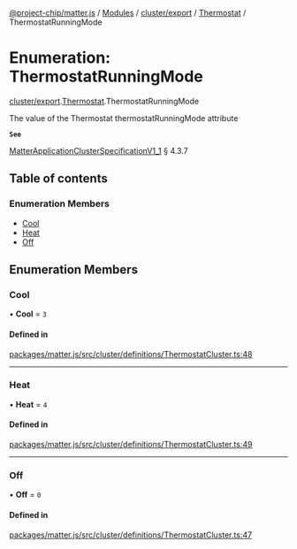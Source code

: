 [@project-chip/matter.js](../README.md) / [Modules](../modules.md) / [cluster/export](../modules/cluster_export.md) / [Thermostat](../modules/cluster_export.Thermostat.md) / ThermostatRunningMode

# Enumeration: ThermostatRunningMode

[cluster/export](../modules/cluster_export.md).[Thermostat](../modules/cluster_export.Thermostat.md).ThermostatRunningMode

The value of the Thermostat thermostatRunningMode attribute

**`See`**

[MatterApplicationClusterSpecificationV1_1](../interfaces/spec_export.MatterApplicationClusterSpecificationV1_1.md) § 4.3.7

## Table of contents

### Enumeration Members

- [Cool](cluster_export.Thermostat.ThermostatRunningMode.md#cool)
- [Heat](cluster_export.Thermostat.ThermostatRunningMode.md#heat)
- [Off](cluster_export.Thermostat.ThermostatRunningMode.md#off)

## Enumeration Members

### Cool

• **Cool** = ``3``

#### Defined in

[packages/matter.js/src/cluster/definitions/ThermostatCluster.ts:48](https://github.com/project-chip/matter.js/blob/3adaded6/packages/matter.js/src/cluster/definitions/ThermostatCluster.ts#L48)

___

### Heat

• **Heat** = ``4``

#### Defined in

[packages/matter.js/src/cluster/definitions/ThermostatCluster.ts:49](https://github.com/project-chip/matter.js/blob/3adaded6/packages/matter.js/src/cluster/definitions/ThermostatCluster.ts#L49)

___

### Off

• **Off** = ``0``

#### Defined in

[packages/matter.js/src/cluster/definitions/ThermostatCluster.ts:47](https://github.com/project-chip/matter.js/blob/3adaded6/packages/matter.js/src/cluster/definitions/ThermostatCluster.ts#L47)
